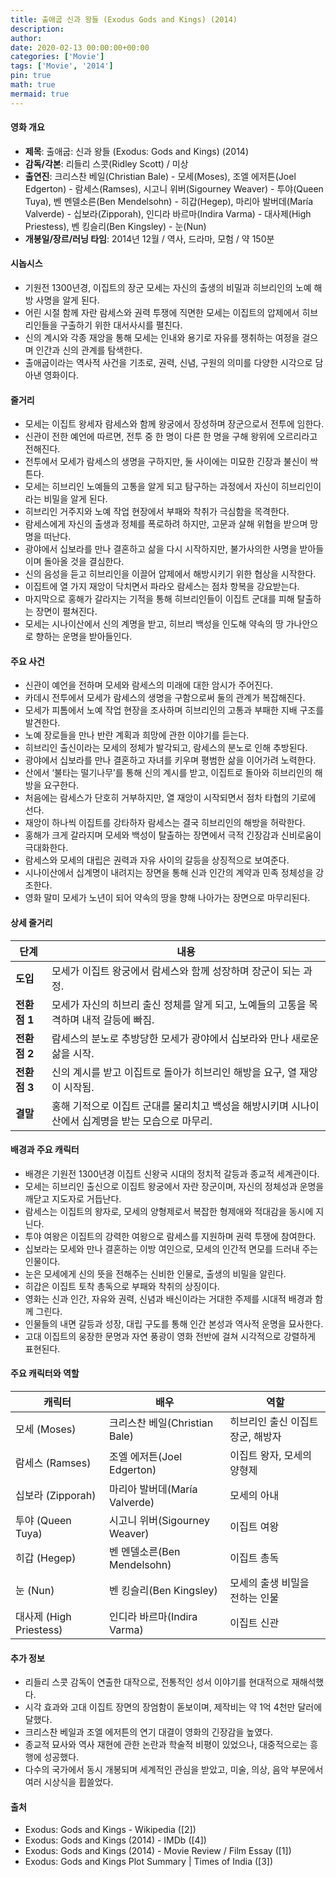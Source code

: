 ```yaml
---
title: 출애굽 신과 왕들 (Exodus Gods and Kings) (2014)
description: 
author: 
date: 2020-02-13 00:00:00+00:00
categories: ['Movie']
tags: ['Movie', '2014']
pin: true
math: true
mermaid: true
---
```

#### 영화 개요

- **제목**: 출애굽: 신과 왕들 (Exodus: Gods and Kings) (2014)  
- **감독/각본**: 리들리 스콧(Ridley Scott) / 미상  
- **출연진**: 크리스찬 베일(Christian Bale) - 모세(Moses), 조엘 에저튼(Joel Edgerton) - 람세스(Ramses), 시고니 위버(Sigourney Weaver) - 투야(Queen Tuya), 벤 멘델소른(Ben Mendelsohn) - 히갑(Hegep), 마리아 발버데(María Valverde) - 십보라(Zipporah), 인디라 바르마(Indira Varma) - 대사제(High Priestess), 벤 킹슬리(Ben Kingsley) - 눈(Nun)  
- **개봉일/장르/러닝 타임**: 2014년 12월 / 역사, 드라마, 모험 / 약 150분  

#### 시놉시스

- 기원전 1300년경, 이집트의 장군 모세는 자신의 출생의 비밀과 히브리인의 노예 해방 사명을 알게 된다.  
- 어린 시절 함께 자란 람세스와 권력 투쟁에 직면한 모세는 이집트의 압제에서 히브리인들을 구출하기 위한 대서사시를 펼친다.  
- 신의 계시와 각종 재앙을 통해 모세는 인내와 용기로 자유를 쟁취하는 여정을 걸으며 인간과 신의 관계를 탐색한다.  
- 출애굽이라는 역사적 사건을 기초로, 권력, 신념, 구원의 의미를 다양한 시각으로 담아낸 영화이다.  

#### 줄거리

- 모세는 이집트 왕세자 람세스와 함께 왕궁에서 장성하며 장군으로서 전투에 임한다.  
- 신관이 전한 예언에 따르면, 전투 중 한 명이 다른 한 명을 구해 왕위에 오르리라고 전해진다.  
- 전투에서 모세가 람세스의 생명을 구하지만, 둘 사이에는 미묘한 긴장과 불신이 싹튼다.  
- 모세는 히브리인 노예들의 고통을 알게 되고 탐구하는 과정에서 자신이 히브리인이라는 비밀을 알게 된다.  
- 히브리인 거주지와 노예 작업 현장에서 부패와 착취가 극심함을 목격한다.  
- 람세스에게 자신의 출생과 정체를 폭로하려 하지만, 고문과 살해 위협을 받으며 망명을 떠난다.  
- 광야에서 십보라를 만나 결혼하고 삶을 다시 시작하지만, 불가사의한 사명을 받아들이며 돌아올 것을 결심한다.  
- 신의 음성을 듣고 히브리인을 이끌어 압제에서 해방시키기 위한 협상을 시작한다.  
- 이집트에 열 가지 재앙이 닥치면서 파라오 람세스는 점차 항복을 강요받는다.  
- 마지막으로 홍해가 갈라지는 기적을 통해 히브리인들이 이집트 군대를 피해 탈출하는 장면이 펼쳐진다.  
- 모세는 시나이산에서 신의 계명을 받고, 히브리 백성을 인도해 약속의 땅 가나안으로 향하는 운명을 받아들인다.  

#### 주요 사건

- 신관이 예언을 전하며 모세와 람세스의 미래에 대한 암시가 주어진다.  
- 카데시 전투에서 모세가 람세스의 생명을 구함으로써 둘의 관계가 복잡해진다.  
- 모세가 피톰에서 노예 작업 현장을 조사하며 히브리인의 고통과 부패한 지배 구조를 발견한다.  
- 노예 장로들을 만나 반란 계획과 희망에 관한 이야기를 듣는다.  
- 히브리인 출신이라는 모세의 정체가 발각되고, 람세스의 분노로 인해 추방된다.  
- 광야에서 십보라를 만나 결혼하고 자녀를 키우며 평범한 삶을 이어가려 노력한다.  
- 산에서 ‘불타는 떨기나무’를 통해 신의 계시를 받고, 이집트로 돌아와 히브리인의 해방을 요구한다.  
- 처음에는 람세스가 단호히 거부하지만, 열 재앙이 시작되면서 점차 타협의 기로에 선다.  
- 재앙이 하나씩 이집트를 강타하자 람세스는 결국 히브리인의 해방을 허락한다.  
- 홍해가 크게 갈라지며 모세와 백성이 탈출하는 장면에서 극적 긴장감과 신비로움이 극대화한다.  
- 람세스와 모세의 대립은 권력과 자유 사이의 갈등을 상징적으로 보여준다.  
- 시나이산에서 십계명이 내려지는 장면을 통해 신과 인간의 계약과 민족 정체성을 강조한다.  
- 영화 말미 모세가 노년이 되어 약속의 땅을 향해 나아가는 장면으로 마무리된다.  

#### 상세 줄거리

| **단계**   | **내용**                                    |
|------------|----------------------------------------------|
| **도입**   | 모세가 이집트 왕궁에서 람세스와 함께 성장하며 장군이 되는 과정. |
| **전환점 1** | 모세가 자신의 히브리 출신 정체를 알게 되고, 노예들의 고통을 목격하며 내적 갈등에 빠짐. |
| **전환점 2** | 람세스의 분노로 추방당한 모세가 광야에서 십보라와 만나 새로운 삶을 시작. |
| **전환점 3** | 신의 계시를 받고 이집트로 돌아가 히브리인 해방을 요구, 열 재앙이 시작됨. |
| **결말**   | 홍해 기적으로 이집트 군대를 물리치고 백성을 해방시키며 시나이산에서 십계명을 받는 모습으로 마무리. |

#### 배경과 주요 캐릭터

- 배경은 기원전 1300년경 이집트 신왕국 시대의 정치적 갈등과 종교적 세계관이다.  
- 모세는 히브리인 출신으로 이집트 왕궁에서 자란 장군이며, 자신의 정체성과 운명을 깨닫고 지도자로 거듭난다.  
- 람세스는 이집트의 왕자로, 모세의 양형제로서 복잡한 형제애와 적대감을 동시에 지닌다.  
- 투야 여왕은 이집트의 강력한 여왕으로 람세스를 지원하며 권력 투쟁에 참여한다.  
- 십보라는 모세와 만나 결혼하는 이방 여인으로, 모세의 인간적 면모를 드러내 주는 인물이다.  
- 눈은 모세에게 신의 뜻을 전해주는 신비한 인물로, 출생의 비밀을 알린다.  
- 히갑은 이집트 토착 총독으로 부패와 착취의 상징이다.  
- 영화는 신과 인간, 자유와 권력, 신념과 배신이라는 거대한 주제를 시대적 배경과 함께 그린다.  
- 인물들의 내면 갈등과 성장, 대립 구도를 통해 인간 본성과 역사적 운명을 묘사한다.  
- 고대 이집트의 웅장한 문명과 자연 풍광이 영화 전반에 걸쳐 시각적으로 강렬하게 표현된다.  

#### 주요 캐릭터와 역할

| **캐릭터**   | **배우**              | **역할**                    |
|--------------|-----------------------|-----------------------------|
| 모세 (Moses)    | 크리스찬 베일(Christian Bale)          | 히브리인 출신 이집트 장군, 해방자 |
| 람세스 (Ramses) | 조엘 에저튼(Joel Edgerton)           | 이집트 왕자, 모세의 양형제         |
| 십보라 (Zipporah) | 마리아 발버데(María Valverde)          | 모세의 아내                    |
| 투야 (Queen Tuya) | 시고니 위버(Sigourney Weaver)           | 이집트 여왕                    |
| 히갑 (Hegep)    | 벤 멘델소른(Ben Mendelsohn)           | 이집트 총독                    |
| 눈 (Nun)       | 벤 킹슬리(Ben Kingsley)                | 모세의 출생 비밀을 전하는 인물       |
| 대사제 (High Priestess) | 인디라 바르마(Indira Varma)               | 이집트 신관                    |

#### 추가 정보

- 리들리 스콧 감독이 연출한 대작으로, 전통적인 성서 이야기를 현대적으로 재해석했다.  
- 시각 효과와 고대 이집트 장면의 장엄함이 돋보이며, 제작비는 약 1억 4천만 달러에 달했다.  
- 크리스찬 베일과 조엘 에저튼의 연기 대결이 영화의 긴장감을 높였다.  
- 종교적 묘사와 역사 재현에 관한 논란과 학술적 비평이 있었으나, 대중적으로는 흥행에 성공했다.  
- 다수의 국가에서 동시 개봉되며 세계적인 관심을 받았고, 미술, 의상, 음악 부문에서 여러 시상식을 휩쓸었다.  

#### 출처

- Exodus: Gods and Kings - Wikipedia ([2])  
- Exodus: Gods and Kings (2014) - IMDb ([4])  
- Exodus: Gods and Kings (2014) - Movie Review / Film Essay ([1])  
- Exodus: Gods and Kings Plot Summary | Times of India ([3])
